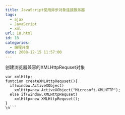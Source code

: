 ```yaml
---
title: JavaScript使用异步对象连接服务器
tags:
  - ajax
  - JavaScript
  - xml
url: 18.html
id: 18
categories:
  - 编程开发
date: 2008-12-15 11:57:00
---
```


创建浏览器兼容的XMLHttpRequset对象

```language
var xmlHttp;
funtcion createXMLHttpRequset(){
  if(window.ActiveXObject)
    xmlHttp=new ActiveXObject("Microsoft.XMLHTTP");
  else if(window.XMLHttpRequset)
    xmlHttp=new XMLHttpRequset();
}
\n```
